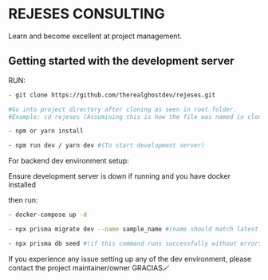 # REJESES CONSULTING

Learn and become excellent at project management.

## Getting started with the development server

RUN:
```bash
- git clone https://github.com/therealghostdev/rejeses.git

#Go into project directory after cloning as seen in root folder.
#Example: cd rejeses (Assumining this is how the file was named in cloning directory)

- npm or yarn install

- npm run dev / yarn dev #(To start development server)
```

For backend dev environment setup:

Ensure development server is down if running and you have docker installed

then run:

```bash
- docker-compose up -d

- npx prisma migrate dev --name sample_name #(name should match latest prisma migration as seen in prisma migrations folder in project directory)

- npx prisma db seed #(if this command runs successfully without errors, start the development server again as described earlier)  
```
If you experience any issue setting up any of the dev environment, please contact the project maintainer/owner
GRACIAS🪄